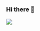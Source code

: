### Hi there 👋
[![](https://activity-graph.herokuapp.com/graph?username=yym68686&bg_color=black&color=23affc&line=23affc)](https://github.com/yym68686)
<!--
**yym68686/yym68686** is a ✨ _special_ ✨ repository because its `README.md` (this file) appears on your GitHub profile.

Here are some ideas to get you started:

- 🔭 I’m currently working on ...
- 🌱 I’m currently learning ...
- 👯 I’m looking to collaborate on ...
- 🤔 I’m looking for help with ...
- 💬 Ask me about ...
- 📫 How to reach me: ...
- 😄 Pronouns: ...
- ⚡ Fun fact: ...
-->
